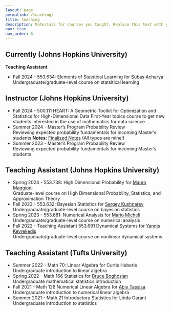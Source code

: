 ```yaml
---
layout: page
permalink: /teaching/
title: teaching
description: Materials for courses you taught. Replace this text with your description.
nav: true
nav_order: 6
---
```


## Currently (Johns Hopkins University)
**Teaching Assistant**
* Fall 2024 - 553.634: Elements of Statstical Learning for [Subas Acharya](https://sites.google.com/view/subasacharya/home?authuser=0)
Undergraduate/graduate-level course on statsitical learning

## Instructor (Johns Hopkins University)
* Fall 2024 - 500.111 HEART: A Geometric Toolkit for Optimization and Statistics for High-Dimensional Data
First-Year topics course to get new students interested in the use of mathematics for data science
* Summer 2024 - Master’s Program Probability Review  
Reviewing expected probability fundamentals for incoming Master’s students
**Notes:** [Finalized Notes](https://mcphersonianoliver.github.io/assets/pdf/Probability_Bootcamp_Summer_2024_final.pdf) (All typos are mine!)
* Summer 2023 - Master’s Program Probability Review  
Reviewing expected probability fundamentals for incoming Master’s students

## Teaching Assistant (Johns Hopkins University) 
* Spring 2024 - 553.738: High Dimensional Probability for [Mauro Maggioni](https://mauromaggioni.duckdns.org/)   
Graduate-level course on High Dimensional Probability, Statistics, and Approximation Theory
* Fall 2023 - 553.632: Bayesian Statistics for [Sergey Kushnarev](https://engineering.jhu.edu/ams/faculty/sergey-kushnarev/)  
Undergraduate/graduate-level course on bayesian statistics
* Spring 2023 - 553.681: Numerical Analysis for [Mario Micheli](https://www.ams.jhu.edu/~mmiche18/)  
Undergraduate/graduate-level course on numerical analysis  
* Fall 2022 - Teaching Assistant 553.691 Dynamical Systems for [Yannis Kevrekedis](https://www.ams.jhu.edu/~ykevrek1/)  
Undergraduate/graduate-level course on nonlinear dynamical systems

## Teaching Assistant (Tufts University)

* Summer 2022 - Math 70: Linear Algebra for Curtis Heberle  
Undergraduate introduction to linear algebra
* Spring 2022 - Math 166 Statistics for [Bruce Boghosian](https://sites.tufts.edu/bboghosian/)  
Undergraduate mathematical statistics introduction
* Fall 2021 - Math 126 Numerical Linear Algebra for [Abiy Tassisa](https://sites.tufts.edu/atasissa/)  
Undergraduate introduction to numerical linear algebra
* Summer 2021 - Math 21 Introductory Statistics for Linda Garant  
Undergraduate introduction to statistics
